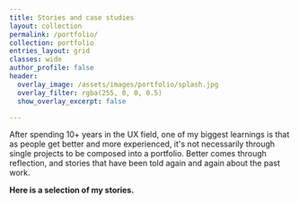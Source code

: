 ```yaml
---
title: Stories and case studies
layout: collection
permalink: /portfolio/
collection: portfolio
entries_layout: grid
classes: wide
author_profile: false
header:
  overlay_image: /assets/images/portfolio/splash.jpg
  overlay_filter: rgba(255, 0, 0, 0.5)
  show_overlay_excerpt: false

---
```


After spending 10+ years in the UX field, one of my biggest learnings is that as people get better and more experienced, it's not necessarily through single projects to be composed into a portfolio. Better comes through reflection, and stories that have been told again and again about the past work.

**Here is a selection of my stories.**
